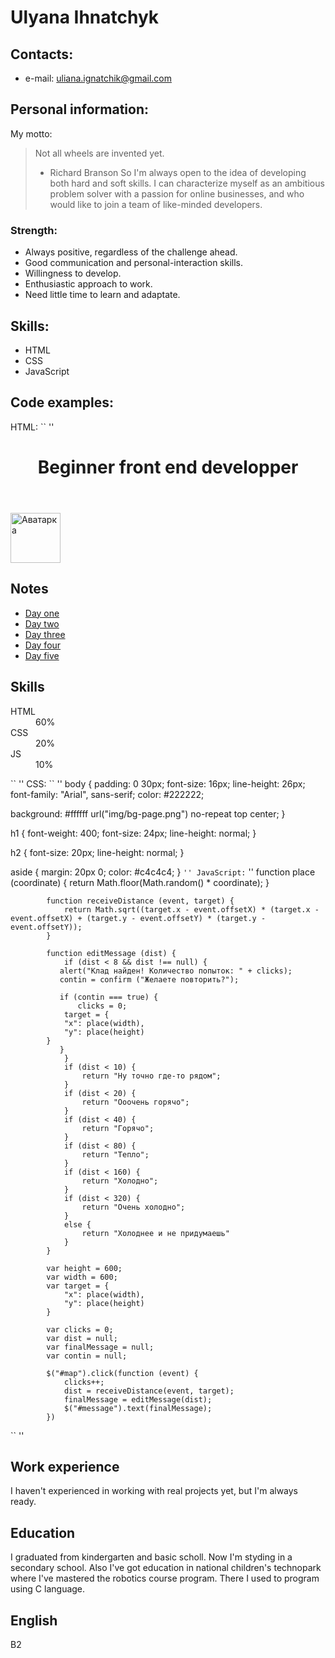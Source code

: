 # Ulyana Ihnatchyk
## Contacts:
* e-mail: uliana.ignatchik@gmail.com
## Personal information:
My motto:
> Not all wheels are invented yet.
> - Richard Branson
So I'm always open to the idea of developing both hard and soft skills. I can characterize myself as an ambitious problem solver with a passion for online businesses, and who would like to join a team of like-minded developers. 
### Strength:
* Always positive, regardless of the challenge ahead.
* Good communication and personal-interaction skills.
* Willingness to develop.
* Enthusiastic approach to work.
* Need little time to learn and adaptate.
## Skills:
* HTML
* CSS
* JavaScript
## Code examples:
HTML:
`` ''
<!DOCTYPE html>
<html lang="ru">
  <head>
    <meta charset="utf-8">
    <title>Blog</title>
    <link rel="stylesheet" href="style.css">
  </head>
  <body>
    <header>
      <h1 class="page-title">Beginner front end developper</h1>
    </header>
    <main>
      <div class="avatar-container">
        <img class="avatar" src="img/raccoon.svg" width="80" height="80" alt="Аватарка">
      </div>
      <nav class="blog-navigation">
        <h2>Notes</h2>
        <ul>
          <li><a href="day-1.html">Day one</a></li>
          <li><a href="day-2.html">Day two</a></li>
          <li><a href="day-3.html">Day three</a></li>
          <li><a href="day-4.html">Day four</a></li>
          <li><a href="day-5.html">Day five</a></li>
        </ul>
      </nav>
      <section>
        <h2>Skills</h2>
        <dl class="skills">
          <dt>HTML</dt>
          <dd><div class="skills-level skills-level-ok" style="width: 60%;">60%</div></dd>
          <dt>CSS</dt>
          <dd><div class="skills-level" style="width: 20%;">20%</div></dd>
          <dt>JS</dt>
          <dd><div class="skills-level" style="width: 10%;">10%</div></dd>
        </dl>
      </section>
    </main>
`` ''
CSS:
`` ''
body {
  padding: 0 30px;
  font-size: 16px;
  line-height: 26px;
  font-family: "Arial", sans-serif;
  color: #222222;

  background: #ffffff url("img/bg-page.png") no-repeat top center;
}

h1 {
  font-weight: 400;
  font-size: 24px;
  line-height: normal;
}

h2 {
  font-size: 20px;
  line-height: normal;
}

aside {
  margin: 20px 0;
  color: #c4c4c4;
}
`` ''
JavaScript:
`` ''
function place (coordinate) {
                return Math.floor(Math.random() * coordinate);
            }

            function receiveDistance (event, target) {
                return Math.sqrt((target.x - event.offsetX) * (target.x - event.offsetX) + (target.y - event.offsetY) * (target.y - event.offsetY));
            }

            function editMessage (dist) {
                if (dist < 8 && dist !== null) {
               alert("Клад найден! Количество попыток: " + clicks);
               contin = confirm ("Желаете повторить?");
               
               if (contin === true) {
                   clicks = 0;
                target = {
                "x": place(width),
                "y": place(height)
            }
               }
                }
                if (dist < 10) {
                    return "Ну точно где-то рядом";
                }
                if (dist < 20) {
                    return "Ооочень горячо";
                }
                if (dist < 40) {
                    return "Горячо";
                }
                if (dist < 80) {
                    return "Тепло";
                }
                if (dist < 160) {
                    return "Холодно";
                }
                if (dist < 320) {
                    return "Очень холодно";
                }
                else {
                    return "Холоднее и не придумаешь"
                }
            }

            var height = 600;
            var width = 600;
            var target = {
                "x": place(width),
                "y": place(height)
            }

            var clicks = 0;
            var dist = null;
            var finalMessage = null;
            var contin = null;

            $("#map").click(function (event) {
                clicks++;
                dist = receiveDistance(event, target);
                finalMessage = editMessage(dist);
                $("#message").text(finalMessage);
            })
`` ''
## Work experience
I haven't experienced in working with real projects yet, but I'm always ready.
## Education
I graduated from kindergarten and basic scholl. Now I'm styding in a secondary school. Also I've got education in national children's technopark where I've mastered the robotics course program. There I used to program using C language.
## English
B2